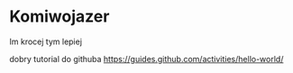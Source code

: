 # Komiwojazer
Im krocej tym lepiej

dobry tutorial do githuba
https://guides.github.com/activities/hello-world/

